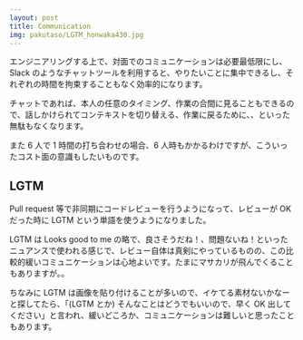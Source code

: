 ```yaml
---
layout: post
title: Communication
img: pakutaso/LGTM_honwaka430.jpg
---
```


エンジニアリングする上で、対面でのコミュニケーションは必要最低限にし、Slack のようなチャットツールを利用すると、やりたいことに集中できるし、それぞれの時間を拘束することもなく効率的になります。

チャットであれば、本人の任意のタイミング、作業の合間に見ることもできるので、話しかけられてコンテキストを切り替える、作業に戻るために、、といった無駄もなくなります。

また 6 人で 1 時間の打ち合わせの場合、6 人時もかかるわけですが、こういったコスト面の意識もしたいものです。

## LGTM

Pull request 等で非同期にコードレビューを行うようになって、レビューが OK だった時に LGTM という単語を使うようになりました。

LGTM は Looks good to me の略で、良さそうだね！、問題ないね！といったニュアンスで使われる感じで、レビュー自体は真剣にやっているものの、この比較的緩いコミュニケーションは心地よいです。たまにマサカリが飛んでくることもありますが。。

ちなみに LGTM は画像を貼り付けることが多いので、イケてる素材ないかなーと探してたら、「(LGTM とか) そんなことはどうでもいいので、早く OK 出してください」と言われ、緩いどころか、コミュニケーションは難しいと思ったこともあります。
